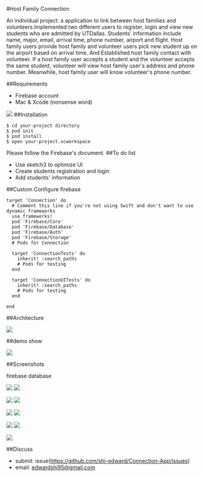 #Host Family Connection

An individual project: a application to link between host families and volunteers.Implemented two different users to register, login and view new students who are admitted by UTDallas. Students' information include name, major, email, arrival time, phone number, airport and flight. Host family users provide host family and volunteer users pick new student up on the airport based on arrival time.
And Established host family contact with volunteer. If a host family user accepts a student and the volunteer accepts the same student, volunteer will view host family user's address and phone number. Meanwhile, host family user will know volunteer's phone number.


##Requirements
* Firebase account
* Mac & Xcode (nonsense word)

![](https://github.com/shi-edward/Connection-App/blob/master/Project-Image/FuozbAn5S3Zkp1TgTKD3BzLkqsQk-2.png)
##Installation
```
$ cd your-project directory
$ pod init
$ pod install
$ open your-project.xcworkspace
```
Please follow the Firebase's document.
##To do list
* Use sketch3 to optimize UI
* Create students registration and login
* Add students' information 

##Custom
Configure firebase
```
target 'Connection' do
  # Comment this line if you're not using Swift and don't want to use dynamic frameworks
  use_frameworks!
  pod 'Firebase/Core'
  pod 'Firebase/Database'
  pod 'Firebase/Auth'
  pod 'Firebase/Storage'
  # Pods for Connection

  target 'ConnectionTests' do
    inherit! :search_paths
    # Pods for testing
  end

  target 'ConnectionUITests' do
    inherit! :search_paths
    # Pods for testing
  end

end
```
##Architecture

![](https://github.com/shi-edward/Connection-App/blob/master/Project-Image/Screen%20Shot%202016-08-04%20at%205.07.34%20PM.png) 

##demo show

![](https://github.com/shi-edward/Connection-App/blob/master/Project-Image/ezgif.com-video-to-gif.gif)

##Screenshots

firebase database

![](https://github.com/shi-edward/Connection-App/blob/master/Project-Image/Screen%20Shot%202016-08-04%20at%204.55.32%20PM.png)
![](https://github.com/shi-edward/Connection-App/blob/master/Project-Image/Screen%20Shot%202016-08-04%20at%204.55.44%20PM.png)

![](https://github.com/shi-edward/Connection-App/blob/master/Project-Image/FiwuvXyUzibRYoxPJyBYe2a6lSVw.png) 
![](https://github.com/shi-edward/Connection-App/blob/master/Project-Image/Fi06P6PMROb6kdC-k9nJ1Ayx-tTh.png)

![](https://github.com/shi-edward/Connection-App/blob/master/Project-Image/FgScXDAh9cd7pfTv9dsuu7IlK1Y7.png) 
![](https://github.com/shi-edward/Connection-App/blob/master/Project-Image/FhVFzw-Y_TEmVmCNg0K_DvrFuFiw.png)

![](https://github.com/shi-edward/Connection-App/blob/master/Project-Image/Fjk6NyJ-Lbom2XUUP3UYXSojk1YN.png) 
![](https://github.com/shi-edward/Connection-App/blob/master/Project-Image/FjZVm2FjeClzkK-0OMf19Ez0XBcH.png)

![](https://github.com/shi-edward/Connection-App/blob/master/Project-Image/FphVJA_p3vHnWLEWZON8ZnJKZvpB.png)

##Discuss
* submit: issue(https://github.com/shi-edward/Connection-App/issues)
* email: edwardshi95@gmail.com

